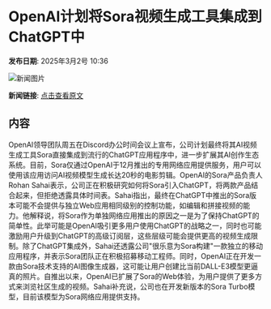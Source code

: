 # OpenAI计划将Sora视频生成工具集成到ChatGPT中

**发布日期**: 2025年3月2号 10:36

![新闻图片](https://pic.chinaz.com/picmap/202502061723412816_0.jpg)

**新闻链接**: [点击查看原文](https://www.aibase.com/zh/news/15860)

## 内容

OpenAI领导团队周五在Discord办公时间会议上宣布，公司计划最终将其AI视频生成工具Sora直接集成到流行的ChatGPT应用程序中，进一步扩展其AI创作生态系统。目前，Sora仅通过OpenAI于12月推出的专用网络应用提供服务，用户可以使用该应用访问AI视频模型生成长达20秒的电影剪辑。OpenAI的Sora产品负责人Rohan Sahai表示，公司正在积极研究如何将Sora引入ChatGPT，将两款产品结合起来，但拒绝透露具体时间表。Sahai指出，最终在ChatGPT中推出的Sora版本可能不会提供与独立Web应用相同级别的控制功能，如编辑和拼接视频的能力。他解释说，将Sora作为单独网络应用推出的原因之一是为了保持ChatGPT的简单性。此举可能是OpenAI吸引更多用户使用ChatGPT的战略之一，同时也可能激励用户升级到ChatGPT的高级订阅层，这些层级可能会提供更高的视频生成限制。除了ChatGPT集成外，Sahai还透露公司"很乐意为Sora构建"一款独立的移动应用程序，并表示Sora团队正在积极招募移动工程师。同时，OpenAI正在开发一款由Sora技术支持的AI图像生成器，这可能让用户创建比当前DALL-E3模型更逼真的照片。自推出以来，OpenAI已扩展了Sora的Web体验，为用户提供了更多方式来浏览社区生成的视频。Sahai补充说，公司也在开发新版本的Sora Turbo模型，目前该模型为Sora网络应用提供支持。
